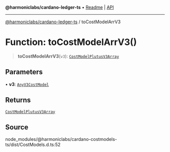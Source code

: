 **@harmoniclabs/cardano-ledger-ts** • [Readme](../README.md) \| [API](../globals.md)

***

[@harmoniclabs/cardano-ledger-ts](../README.md) / toCostModelArrV3

# Function: toCostModelArrV3()

> **toCostModelArrV3**(`v3`): [`CostModelPlutusV3Array`](../type-aliases/CostModelPlutusV3Array.md)

## Parameters

• **v3**: [`AnyV3CostModel`](../type-aliases/AnyV3CostModel.md)

## Returns

[`CostModelPlutusV3Array`](../type-aliases/CostModelPlutusV3Array.md)

## Source

node\_modules/@harmoniclabs/cardano-costmodels-ts/dist/CostModels.d.ts:52
